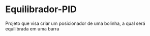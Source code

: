 # Equilibrador-PID
Projeto que visa criar um posicionador de uma bolinha, a qual será equilibrada em uma barra
